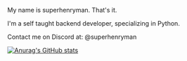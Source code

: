 My name is superhenryman. That's it.

I'm a self taught backend developer, specializing in Python.

Contact me on Discord at: 
@superhenryman

[![Anurag's GitHub stats](https://github-readme-stats.vercel.app/api?username=superhenryman)](https://github.com/anuraghazra/github-readme-stats)
